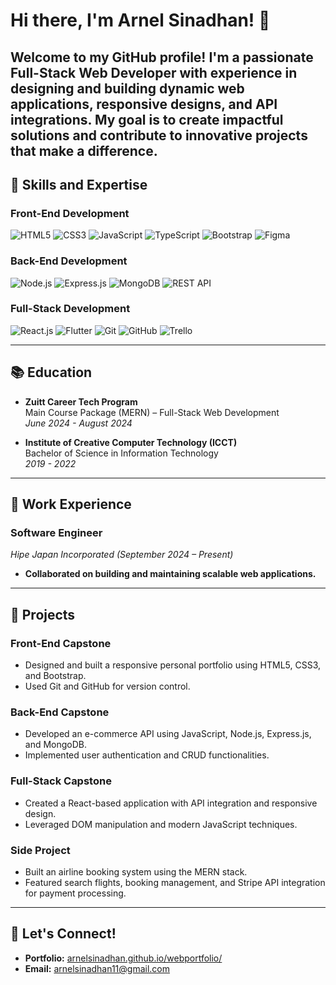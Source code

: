# Hi there, I'm Arnel Sinadhan! 👋

Welcome to my GitHub profile! I'm a passionate **Full-Stack Web Developer** with experience in designing and building dynamic web applications, responsive designs, and API integrations. My goal is to create impactful solutions and contribute to innovative projects that make a difference.
---

## 🔧 Skills and Expertise

### **Front-End Development**
![HTML5](https://img.shields.io/badge/HTML5-%23E34F26.svg?style=for-the-badge&logo=html5&logoColor=white)
![CSS3](https://img.shields.io/badge/CSS3-%231572B6.svg?style=for-the-badge&logo=css3&logoColor=white)
![JavaScript](https://img.shields.io/badge/JavaScript-%23F7DF1E.svg?style=for-the-badge&logo=javascript&logoColor=black)
![TypeScript](https://img.shields.io/badge/TypeScript-%23007ACC.svg?style=for-the-badge&logo=typescript&logoColor=white)
![Bootstrap](https://img.shields.io/badge/Bootstrap-%23563D7C.svg?style=for-the-badge&logo=bootstrap&logoColor=white)
![Figma](https://img.shields.io/badge/Figma-%23F24E1E.svg?style=for-the-badge&logo=figma&logoColor=white)

### **Back-End Development**
![Node.js](https://img.shields.io/badge/Node.js-%23339933.svg?style=for-the-badge&logo=nodedotjs&logoColor=white)
![Express.js](https://img.shields.io/badge/Express.js-%23000000.svg?style=for-the-badge&logo=express&logoColor=white)
![MongoDB](https://img.shields.io/badge/MongoDB-%2347A248.svg?style=for-the-badge&logo=mongodb&logoColor=white)
![REST API](https://img.shields.io/badge/REST-API-blue?style=for-the-badge)

### **Full-Stack Development**
![React.js](https://img.shields.io/badge/React-%2361DAFB.svg?style=for-the-badge&logo=react&logoColor=black)
![Flutter](https://img.shields.io/badge/Flutter-%2302569B.svg?style=for-the-badge&logo=flutter&logoColor=white)
![Git](https://img.shields.io/badge/Git-%23F05033.svg?style=for-the-badge&logo=git&logoColor=white)
![GitHub](https://img.shields.io/badge/GitHub-%23181717.svg?style=for-the-badge&logo=github&logoColor=white)
![Trello](https://img.shields.io/badge/Trello-%23026AA7.svg?style=for-the-badge&logo=trello&logoColor=white)

---

## 📚 Education

- **Zuitt Career Tech Program**  
  Main Course Package (MERN) – Full-Stack Web Development  
  *June 2024 - August 2024*

- **Institute of Creative Computer Technology (ICCT)**  
  Bachelor of Science in Information Technology  
  *2019 - 2022*

---

## 💼 Work Experience

### **Software Engineer**  
*Hipe Japan Incorporated (September 2024 – Present)*  
- **Collaborated on building and maintaining scalable web applications.**
  
---

## 🚀 Projects

### **Front-End Capstone**
- Designed and built a responsive personal portfolio using HTML5, CSS3, and Bootstrap.
- Used Git and GitHub for version control.

### **Back-End Capstone**
- Developed an e-commerce API using JavaScript, Node.js, Express.js, and MongoDB.
- Implemented user authentication and CRUD functionalities.

### **Full-Stack Capstone**
- Created a React-based application with API integration and responsive design.
- Leveraged DOM manipulation and modern JavaScript techniques.

### **Side Project**
- Built an airline booking system using the MERN stack.
- Featured search flights, booking management, and Stripe API integration for payment processing.

---

## 🌟 Let's Connect!
- **Portfolio:** [arnelsinadhan.github.io/webportfolio/](https://arnelsinadhan.github.io/webportfolio/)  
- **Email:** arnelsinadhan11@gmail.com  
